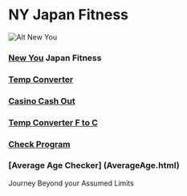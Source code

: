 # NY Japan Fitness
![Alt New You](https://dj7w0h47bhjwk.cloudfront.net/assets/home-carousel/crunchism--people-who-care-136df3f9074b02fbd8336042e02dddfcd745b6a244ee577de9d6b1ce2f4171e6.jpg)
### [New You](bio.md) Japan Fitness
### [Temp Converter](C2FConverter-GeorgeMathis.html)
### [Casino Cash Out](casino-georgemathis.html)
### [Temp Converter F to C](temperature-georgemathis.html)
### [Check Program](paycheck-georgemathis.html)
### [Average Age Checker] (AverageAge.html)

Journey Beyond your Assumed Limits
 


                                           


